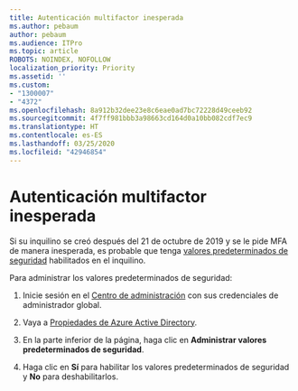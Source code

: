 ```yaml
---
title: Autenticación multifactor inesperada
ms.author: pebaum
author: pebaum
ms.audience: ITPro
ms.topic: article
ROBOTS: NOINDEX, NOFOLLOW
localization_priority: Priority
ms.assetid: ''
ms.custom:
- "1300007"
- "4372"
ms.openlocfilehash: 8a912b32dee23e8c6eae0ad7bc72228d49ceeb92
ms.sourcegitcommit: 4f7ff981bbb3a98663cd164d0a10bb082cdf7ec9
ms.translationtype: HT
ms.contentlocale: es-ES
ms.lasthandoff: 03/25/2020
ms.locfileid: "42946854"
---
```

# <a name="unexpected-multi-factor-authentication"></a>Autenticación multifactor inesperada

Si su inquilino se creó después del 21 de octubre de 2019 y se le pide MFA de manera inesperada, es probable que tenga [valores predeterminados de seguridad](http://aka.ms/securitydefaults) habilitados en el inquilino. 

Para administrar los valores predeterminados de seguridad:

1. Inicie sesión en el [Centro de administración](https://go.microsoft.com/fwlink/p/?linkid=834822) con sus credenciales de administrador global.

2. Vaya a [Propiedades de Azure Active Directory](https://portal.azure.com/#blade/Microsoft_AAD_IAM/ActiveDirectoryMenuBlade/Properties).

3. En la parte inferior de la página, haga clic en **Administrar valores predeterminados de seguridad**.

4. Haga clic en **Sí** para habilitar los valores predeterminados de seguridad y **No** para deshabilitarlos.
